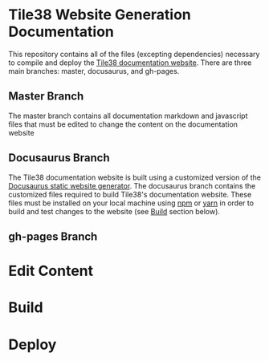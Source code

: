 # Tile38 Website Generation Documentation

This repository contains all of the files (excepting dependencies) necessary to compile and deploy the [Tile38 documentation website](http://tile38.com). There are three main branches: master, docusaurus, and gh-pages.

## Master Branch

The master branch contains all documentation markdown and javascript files that must be edited to change the content on the documentation website

## Docusaurus Branch

The Tile38 documentation website is built using a customized version of the [Docusaurus static website generator](http://docusaurus.io/). The docusaurus branch contains the customized files required to build Tile38's documentation website. These files must be installed on your local machine using [npm](https://docs.npmjs.com/) or [yarn](https://classic.yarnpkg.com/en/docs) in order to build and test changes to the website (see [Build](#build) section below).

## gh-pages Branch

# Edit Content

# Build

# Deploy
